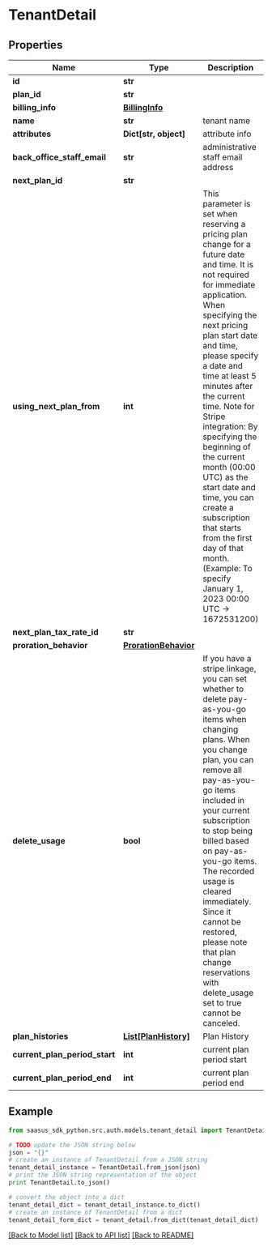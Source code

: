 # TenantDetail


## Properties
Name | Type | Description | Notes
------------ | ------------- | ------------- | -------------
**id** | **str** |  | 
**plan_id** | **str** |  | [optional] 
**billing_info** | [**BillingInfo**](BillingInfo.md) |  | [optional] 
**name** | **str** | tenant name | 
**attributes** | **Dict[str, object]** | attribute info | 
**back_office_staff_email** | **str** | administrative staff email address | 
**next_plan_id** | **str** |  | [optional] 
**using_next_plan_from** | **int** | This parameter is set when reserving a pricing plan change for a future date and time. It is not required for immediate application. When specifying the next pricing plan start date and time, please specify a date and time at least 5 minutes after the current time. Note for Stripe integration: By specifying the beginning of the current month (00:00 UTC) as the start date and time, you can create a subscription that starts from the first day of that month. (Example: To specify January 1, 2023 00:00 UTC → 1672531200)  | [optional] 
**next_plan_tax_rate_id** | **str** |  | [optional] 
**proration_behavior** | [**ProrationBehavior**](ProrationBehavior.md) |  | [optional] 
**delete_usage** | **bool** | If you have a stripe linkage,  you can set whether to delete pay-as-you-go items when changing plans. When you change plan, you can remove all pay-as-you-go items included in your current subscription to stop being billed based on pay-as-you-go items. The recorded usage is cleared immediately. Since it cannot be restored, please note that plan change reservations with delete_usage set to true cannot be canceled.  | [optional] 
**plan_histories** | [**List[PlanHistory]**](PlanHistory.md) | Plan History | 
**current_plan_period_start** | **int** | current plan period start | [optional] 
**current_plan_period_end** | **int** | current plan period end | [optional] 

## Example

```python
from saasus_sdk_python.src.auth.models.tenant_detail import TenantDetail

# TODO update the JSON string below
json = "{}"
# create an instance of TenantDetail from a JSON string
tenant_detail_instance = TenantDetail.from_json(json)
# print the JSON string representation of the object
print TenantDetail.to_json()

# convert the object into a dict
tenant_detail_dict = tenant_detail_instance.to_dict()
# create an instance of TenantDetail from a dict
tenant_detail_form_dict = tenant_detail.from_dict(tenant_detail_dict)
```
[[Back to Model list]](../README.md#documentation-for-models) [[Back to API list]](../README.md#documentation-for-api-endpoints) [[Back to README]](../README.md)


